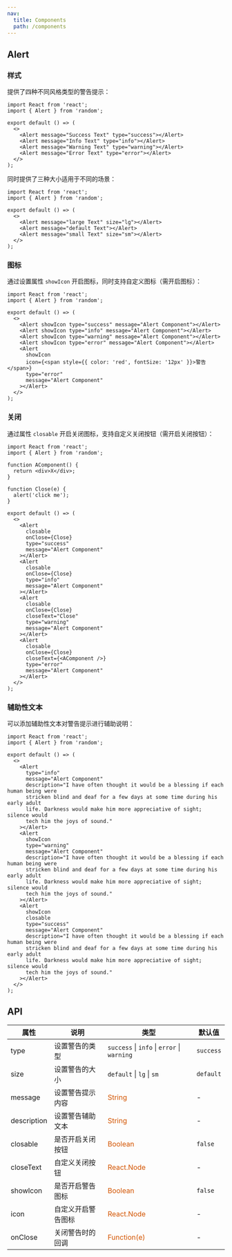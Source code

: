 ```yaml
---
nav:
  title: Components
  path: /components
---
```


## Alert

### 样式

提供了四种不同风格类型的警告提示：

```tsx
import React from 'react';
import { Alert } from 'random';

export default () => (
  <>
    <Alert message="Success Text" type="success"></Alert>
    <Alert message="Info Text" type="info"></Alert>
    <Alert message="Warning Text" type="warning"></Alert>
    <Alert message="Error Text" type="error"></Alert>
  </>
);
```

同时提供了三种大小适用于不同的场景：

```tsx
import React from 'react';
import { Alert } from 'random';

export default () => (
  <>
    <Alert message="large Text" size="lg"></Alert>
    <Alert message="default Text"></Alert>
    <Alert message="small Text" size="sm"></Alert>
  </>
);
```

### 图标

通过设置属性 `showIcon` 开启图标，同时支持自定义图标（需开启图标）：

```tsx
import React from 'react';
import { Alert } from 'random';

export default () => (
  <>
    <Alert showIcon type="success" message="Alert Component"></Alert>
    <Alert showIcon type="info" message="Alert Component"></Alert>
    <Alert showIcon type="warning" message="Alert Component"></Alert>
    <Alert showIcon type="error" message="Alert Component"></Alert>
    <Alert
      showIcon
      icon={<span style={{ color: 'red', fontSize: '12px' }}>警告</span>}
      type="error"
      message="Alert Component"
    ></Alert>
  </>
);
```

### 关闭

通过属性 `closable` 开启关闭图标，支持自定义关闭按钮（需开启关闭按钮）：

```tsx
import React from 'react';
import { Alert } from 'random';

function AComponent() {
  return <div>X</div>;
}

function Close(e) {
  alert('click me');
}

export default () => (
  <>
    <Alert
      closable
      onClose={Close}
      type="success"
      message="Alert Component"
    ></Alert>
    <Alert
      closable
      onClose={Close}
      type="info"
      message="Alert Component"
    ></Alert>
    <Alert
      closable
      onClose={Close}
      closeText="Close"
      type="warning"
      message="Alert Component"
    ></Alert>
    <Alert
      closable
      onClose={Close}
      closeText={<AComponent />}
      type="error"
      message="Alert Component"
    ></Alert>
  </>
);
```

### 辅助性文本

可以添加辅助性文本对警告提示进行辅助说明：

```tsx
import React from 'react';
import { Alert } from 'random';

export default () => (
  <>
    <Alert
      type="info"
      message="Alert Component"
      description="I have often thought it would be a blessing if each human being were
      stricken blind and deaf for a few days at some time during his early adult
      life. Darkness would make him more appreciative of sight; silence would
      tech him the joys of sound."
    ></Alert>
    <Alert
      showIcon
      type="warning"
      message="Alert Component"
      description="I have often thought it would be a blessing if each human being were
      stricken blind and deaf for a few days at some time during his early adult
      life. Darkness would make him more appreciative of sight; silence would
      tech him the joys of sound."
    ></Alert>
    <Alert
      showIcon
      closable
      type="success"
      message="Alert Component"
      description="I have often thought it would be a blessing if each human being were
      stricken blind and deaf for a few days at some time during his early adult
      life. Darkness would make him more appreciative of sight; silence would
      tech him the joys of sound."
    ></Alert>
  </>
);
```

## API

| 属性        | 说明               | 类型                                                    | 默认值    |
| ----------- | ------------------ | ------------------------------------------------------- | --------- |
| type        | 设置警告的类型     | `success` &#124; `info` &#124; `error` &#124; `warning` | `success` |
| size        | 设置警告的大小     | `default` &#124; `lg` &#124; `sm`                       | `default` |
| message     | 设置警告提示内容   | <font color=#d35400>String</font>                       | -         |
| description | 设置警告辅助文本   | <font color=#d35400>String</font>                       | -         |
| closable    | 是否开启关闭按钮   | <font color=#d35400>Boolean</font>                      | `false`   |
| closeText   | 自定义关闭按钮     | <font color=#d35400>React.Node</font>                   | -         |
| showIcon    | 是否开启警告图标   | <font color=#d35400>Boolean</font>                      | `false`   |
| icon        | 自定义开启警告图标 | <font color=#d35400>React.Node</font>                   | -         |
| onClose     | 关闭警告时的回调   | <font color=#d35400>Function(e)</font>                  | -         |
